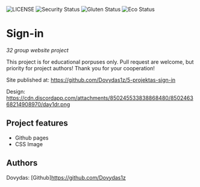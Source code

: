 ![LICENSE](https://img.shields.io/badge/license-MIT-blue.svg?style=flat-square)
![Security Status](https://img.shields.io/security-headers?label=Security&url=https%3A%2F%2Fgithub.com&style=flat-square)
![Gluten Status](https://img.shields.io/badge/Gluten-Free-green.svg)
![Eco Status](https://img.shields.io/badge/ECO-Friendly-green.svg)

# Sign-in

_32 group website project_

This project is for educational porpuses only. Pull request are welcome, but priority for project authors! Thank you for your cooperation!

Site published at: https://github.com/Dovydas1z/5-projektas-sign-in

Design: https://cdn.discordapp.com/attachments/850245533838868480/850246368214908970/day1dr.png

## Project features

- Github pages
- CSS
Image

## Authors

Dovydas: [Github]https://github.com/Dovydas1z
